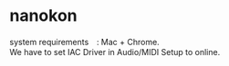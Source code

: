 # nanokon

system requirements　: Mac + Chrome.  
We have to set IAC Driver in Audio/MIDI Setup to online.
